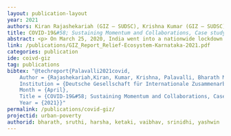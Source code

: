 ```yaml
---
layout: publication-layout
year: 2021
authors: Kiran Rajashekariah (GIZ – SUDSC), Krishna Kumar (GIZ – SUDSC), Bharath M. Palavalli (Fields of View), Sruthi Krishnan (Fields of View), Harsha K (Fields of View), Ketaki Paranjape (Fields of View), Vaibhav Dutt (Fields of View), Srinidhi Santosh (Fields of View), Yashwin Iddya (Fields of View)
title: COVID-19&#58; Sustaining Momentum and Collaborations, Case study on the Relief Ecosystem in Karnataka
abstract: <p> On March 25, 2020, India went into a nationwide lockdown to control the spread of COVID-19. All economic and social activities, except essential services, were halted. While the lockdown adversely affected the society at large, it more specifically had profound impact on the vulnerable groups including daily wage earners, migrant workers, slum dwellers, homeless, people with disabilities, senior citizens, among others, across the country. Many suffered loss of livelihood, putting them into distress from hunger and loss of shelter. For instance, in the southern Indian state of Karnataka, various studies suggested that more than 70 per cent of the contract workers in the private sector became unemployed. Workers, especially migrants, were running out of money to pay for their rent or to buy food. In response to the crisis, the Government at the centre and state level announced number of measures including fiscal and tax policy, economic stimulus, livelihood policy, healthcare, trade among others. </p> <p>In this report, we document the relief efforts undertaken in Karnataka, by the various state and non-state agencies, including how they collaborated in their efforts. Data for the study was gathered from a sample of 232 non-state organisations who worked across the state in providing relief, based on interviews and focus group discussions, to understand the context and the landscape of relief efforts.</p> <p>Results show that majority of the non-state organisations focused on providing relief to the vulnerable and mar- ginalised groups (85 percent of the organisations), and more than half of them (55 per cent) provided relief to the migrant communities. Further, around 64 percent of the organisations served local communities and 68 percent served informal workers. In terms of categories, it was observed that relief provided majorly included cooked food, dry rations, medicines, and economic relief. Further, analysis of the information and material flows revealed that relief operations adopted different approaches based on vulnerabilities stemming from material or psychological distress.</p> <p>The cascading effect of COVID-19 on the global Sustainable Development Goals (SDGs) indicated the long-term impacts of the pandemic. In response, the report substantiates targeted strategies for inclusive development to fos- ter achieving the SDGs. The relief efforts demonstrated how decentralised networks for information exchange and dissemination proved to be resilient and provided greater utility for relief workers. The distributed nature of resource flow in relief operations suggested that the robustness of distributed system offers immense potential to develop as a model for collaboration for future relief operations.</p> <p>Collaboration between the state and the non-state organisations, in the form of distributed hub-and-spoke model emerged as the optimal model for providing relief. The adoption of Standard Operating Protocols (SOPs), co-cre- ated by the state and non-state organisations can help make the information and material flows more efficient. Further, a non-intrusive feedback mechanism with multiple command centres and central coordination would enable the model to be more adaptive and responsive to the changing needs on the ground. In order to strengthen such decentralised networks, empowering local governments with adequate financial resources, decision-making powers and creating pathways for citizens to participate in governance systems, would be prudent.</p>
link: /publications/GIZ_Report_Relief-Ecosystem-Karnataka-2021.pdf
categories: publication
ide: coivd-giz
tag: publications
bibtex: "@techreport{Palavalli2021covid,
	Author = {Rajashekariah,Kiran, Kumar, Krishna, Palavalli, Bharath M., Krishnan, Sruthi, Krishna, Harsha, Paranjape, Ketaki, Dutt, Vaibhav, Santosh, Srinidhi, Iddya, Yashwin},
	Institution = {Deutsche Gesellschaft für Internationale Zusammenarbeit (GIZ) GmbH, Sustainable Urban Development - Smart Cities (SUD-SC),Fields of View},
	Month = {April},
	Title = {COVID-19&#58; Sustaining Momentum and Collaborations, Case study on the Relief Ecosystem in Karnataka},
	Year = {2021}}"
permalink: /publications/covid-giz/
projectid: urban-poverty
authorid: bharath, sruthi, harsha, ketaki, vaibhav, srinidhi, yashwin
---
```

